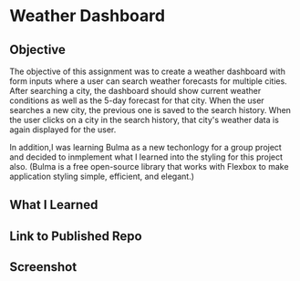 # Weather Dashboard

## Objective

The objective of this assignment was to create a weather dashboard with form inputs where a user can search weather forecasts for multiple cities. After searching a city, the dashboard should show current weather conditions as well as the 5-day forecast for that city. When the user searches a new city, the previous one is saved to the search history. When the user clicks on a city in the search history, that city's weather data is again displayed for the user.

In addition,I was learning Bulma as a new techonlogy for a group project and decided to inmplement what I learned into the styling for this project also. (Bulma is a free open-source library that works with Flexbox to make application styling simple, efficient, and elegant.)

## What I Learned



## Link to Published Repo

## Screenshot
